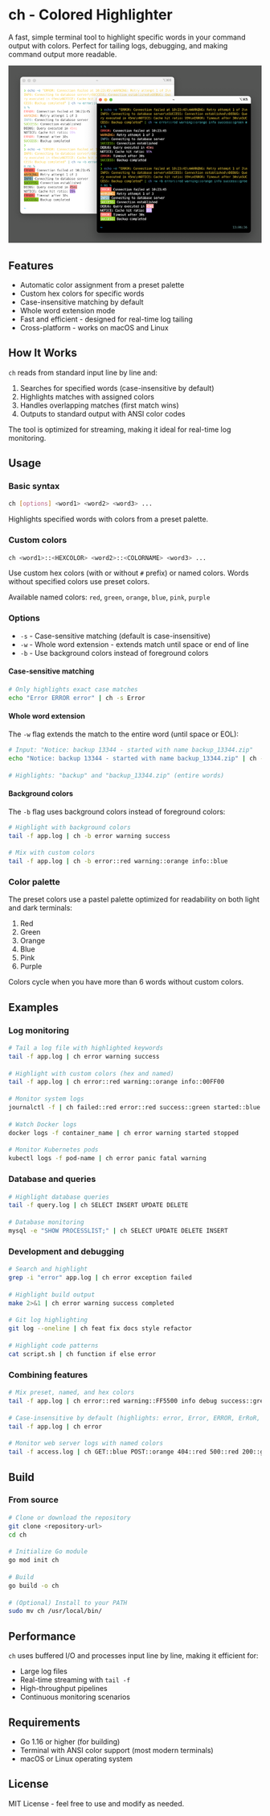 # ch - Colored Highlighter

A fast, simple terminal tool to highlight specific words in your command output with colors. Perfect for tailing logs, debugging, and making command output more readable.

![](screenshot.png)

## Features

- Automatic color assignment from a preset palette
- Custom hex colors for specific words
- Case-insensitive matching by default
- Whole word extension mode
- Fast and efficient - designed for real-time log tailing
- Cross-platform - works on macOS and Linux

## How It Works

`ch` reads from standard input line by line and:

1. Searches for specified words (case-insensitive by default)
2. Highlights matches with assigned colors
3. Handles overlapping matches (first match wins)
4. Outputs to standard output with ANSI color codes

The tool is optimized for streaming, making it ideal for real-time log monitoring.

## Usage

### Basic syntax

```bash
ch [options] <word1> <word2> <word3> ...
```

Highlights specified words with colors from a preset palette.

### Custom colors

```bash
ch <word1>::<HEXCOLOR> <word2>::<COLORNAME> <word3> ...
```

Use custom hex colors (with or without `#` prefix) or named colors. Words without specified colors use preset colors.

Available named colors: `red`, `green`, `orange`, `blue`, `pink`, `purple`

### Options

- `-s` - Case-sensitive matching (default is case-insensitive)
- `-w` - Whole word extension - extends match until space or end of line
- `-b` - Use background colors instead of foreground colors

#### Case-sensitive matching

```bash
# Only highlights exact case matches
echo "Error ERROR error" | ch -s Error
```

#### Whole word extension

The `-w` flag extends the match to the entire word (until space or EOL):

```bash
# Input: "Notice: backup 13344 - started with name backup_13344.zip"
echo "Notice: backup 13344 - started with name backup_13344.zip" | ch -w back

# Highlights: "backup" and "backup_13344.zip" (entire words)
```

#### Background colors

The `-b` flag uses background colors instead of foreground colors:

```bash
# Highlight with background colors
tail -f app.log | ch -b error warning success

# Mix with custom colors
tail -f app.log | ch -b error::red warning::orange info::blue
```

### Color palette

The preset colors use a pastel palette optimized for readability on both light and dark terminals:

1. Red
2. Green
3. Orange
4. Blue
5. Pink
6. Purple

Colors cycle when you have more than 6 words without custom colors.

## Examples

### Log monitoring

```bash
# Tail a log file with highlighted keywords
tail -f app.log | ch error warning success

# Highlight with custom colors (hex and named)
tail -f app.log | ch error::red warning::orange info::00FF00

# Monitor system logs
journalctl -f | ch failed::red error::red success::green started::blue

# Watch Docker logs
docker logs -f container_name | ch error warning started stopped

# Monitor Kubernetes pods
kubectl logs -f pod-name | ch error panic fatal warning
```

### Database and queries

```bash
# Highlight database queries
tail -f query.log | ch SELECT INSERT UPDATE DELETE

# Database monitoring
mysql -e "SHOW PROCESSLIST;" | ch SELECT UPDATE DELETE INSERT
```

### Development and debugging

```bash
# Search and highlight
grep -i "error" app.log | ch error exception failed

# Highlight build output
make 2>&1 | ch error warning success completed

# Git log highlighting
git log --oneline | ch feat fix docs style refactor

# Highlight code patterns
cat script.sh | ch function if else error
```

### Combining features

```bash
# Mix preset, named, and hex colors
tail -f app.log | ch error::red warning::FF5500 info debug success::green

# Case-insensitive by default (highlights: error, Error, ERROR, ErRoR, etc.)
tail -f app.log | ch error

# Monitor web server logs with named colors
tail -f access.log | ch GET::blue POST::orange 404::red 500::red 200::green
```

## Build

### From source

```bash
# Clone or download the repository
git clone <repository-url>
cd ch

# Initialize Go module
go mod init ch

# Build
go build -o ch

# (Optional) Install to your PATH
sudo mv ch /usr/local/bin/
```

## Performance

`ch` uses buffered I/O and processes input line by line, making it efficient for:

- Large log files
- Real-time streaming with `tail -f`
- High-throughput pipelines
- Continuous monitoring scenarios

## Requirements

- Go 1.16 or higher (for building)
- Terminal with ANSI color support (most modern terminals)
- macOS or Linux operating system

## License

MIT License - feel free to use and modify as needed.
